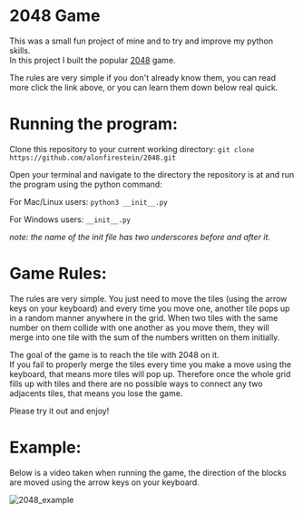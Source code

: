 # 2048 Game

This was a small fun project of mine and to try and improve my python skills.  
In this project I built the popular [2048](https://en.wikipedia.org/wiki/2048_(video_game)) game.   
  
The rules are very simple if you don't already know them, you can read more click the link above, or you can learn them down below real quick.


# Running the program:  
Clone this repository to your current working directory:
`git clone https://github.com/alonfirestein/2048.git`
  
Open your terminal and navigate to the directory the repository is at and run the program using the python command:
  
For Mac/Linux users:  `python3 __init__.py`  
  
For Windows users: `__init__.py`
  
*note: the name of the init file has two underscores before and after it.*  

# Game Rules:  
  
The rules are very simple. You just need to move the tiles (using the arrow keys on your keyboard) and every time you move one, another tile pops up in a random manner anywhere in the grid. When two tiles with the same number on them collide with one another as you move them, they will merge into one tile with the sum of the numbers written on them initially. 
  
The goal of the game is to reach the tile with 2048 on it.  
If you fail to properly merge the tiles every time you make a move using the keyboard, that means more tiles will pop up. Therefore once the whole grid fills up with tiles and there are no possible ways to connect any two adjacents tiles, that means you lose the game.
  
Please try it out and enjoy!




# Example:
  
Below is a video taken when running the game, the direction of the blocks are moved using the arrow keys on your keyboard.
  
![2048_example](https://user-images.githubusercontent.com/57404551/103093561-5df33c00-4603-11eb-9197-99f04f13ad78.gif)

